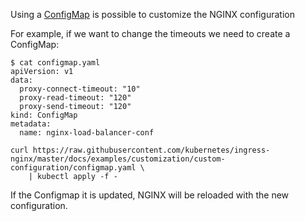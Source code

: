 
Using a [ConfigMap](https://kubernetes.io/docs/tasks/configure-pod-container/configure-pod-configmap/) is possible to customize the NGINX configuration

For example, if we want to change the timeouts we need to create a ConfigMap:

```
$ cat configmap.yaml
apiVersion: v1
data:
  proxy-connect-timeout: "10"
  proxy-read-timeout: "120"
  proxy-send-timeout: "120"
kind: ConfigMap
metadata:
  name: nginx-load-balancer-conf
```

```
curl https://raw.githubusercontent.com/kubernetes/ingress-nginx/master/docs/examples/customization/custom-configuration/configmap.yaml \
    | kubectl apply -f -
```

If the Configmap it is updated, NGINX will be reloaded with the new configuration.
